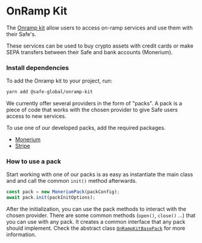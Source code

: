 # OnRamp Kit

The [Onramp kit](https://github.com/safe-global/account-abstraction-sdk/tree/main/packages/onramp-kit) allow users to access on-ramp services and use them with their Safe's.

These services can be used to buy crypto assets with credit cards or make SEPA transfers between their Safe and bank accounts (Monerium).

### Install dependencies

To add the Onramp kit to your project, run:

```bash
yarn add @safe-global/onramp-kit
```

We currently offer several providers in the form of "packs". A pack is a piece of code that works with the chosen provider to give Safe users access to new services.

To use one of our developed packs, add the required packages.

- [Monerium](./MoneriumPack.md#install)
- [Stripe](./StripePack.md#install)

### How to use a pack

Start working with one of our packs is as easy as instantiate the main class and and call the common `init()` method afterwards.

```typescript
const pack = new MoneriumPack(packConfig);
await pack.init(packInitOptions);
```

After the initialization, you can use the pack methods to interact with the chosen provider. There are some common methods (`open()`, `close()` ...) that you can use with any pack. It creates a common interface that any pack should implement. Check the abstract class [`OnRampKitBasePack`](./OnRampKitBasePack.md) for more information.

